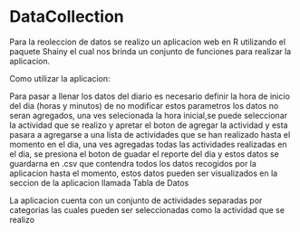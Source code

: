 # DataCollection

Para la reoleccion de datos se realizo un aplicacion web en R utilizando el paquete Shainy el cual nos brinda un conjunto de funciones para realizar la aplicacion.

Como utilizar la aplicacion:

Para pasar a llenar los datos del diario es necesario definir la hora de inicio del dia (horas y minutos) de no modificar estos parametros los datos no seran agregados, una ves selecionada la hora inicial,se puede seleccionar la actividad que se realizo y apretar el boton de agregar la actividad y esta pasara a agregarse a una lista de actividades que se han realizado hasta el momento en el dia, una ves agregadas todas las actividades realizadas en el dia, se presiona el boton de guadar el reporte del dia y estos datos se guardarna en .csv que contendra todos los datos recogidos por la aplicacion hasta el momento, estos datos pueden ser visualizados en la seccion de la aplicacion llamada Tabla de Datos 

La aplicacion cuenta con un conjunto de actividades separadas por categorias las cuales pueden ser seleccionadas como la actividad que se realizo    